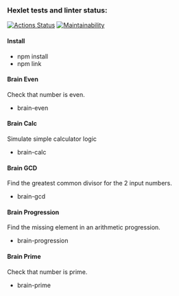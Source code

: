 ### Hexlet tests and linter status:
[![Actions Status](https://github.com/AlbertDavletov/frontend-project-lvl1/workflows/hexlet-check/badge.svg)](https://github.com/AlbertDavletov/frontend-project-lvl1/actions) [![Maintainability](https://api.codeclimate.com/v1/badges/a99a88d28ad37a79dbf6/maintainability)](https://codeclimate.com/github/codeclimate/codeclimate/maintainability)

#### Install

- npm install
- npm link

#### Brain Even

Check that number is even.
- brain-even

#### Brain Calc

Simulate simple calculator logic
- brain-calc

#### Brain GCD

Find the greatest common divisor for the 2 input numbers.
- brain-gcd

#### Brain Progression

Find the missing element in an arithmetic progression.
- brain-progression

#### Brain Prime

Check that number is prime.
- brain-prime
